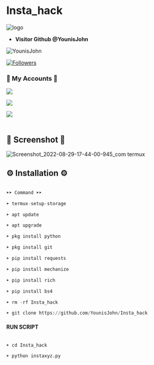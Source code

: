 # Insta_hack

![logo](https://i.postimg.cc/pXDWHY6D/Screenshot-20200930-062011-Chrome.jpg)

* **Visitor Github @YounisJohn**

![YounisJohn](https://komarev.com/ghpvc/?username=YounisJohn&color=blue)

<a href="https://github.com/YounisJohn/followers">

<img title="Followers" src="https://img.shields.io/github/followers/YounisJohn?label=Followers&color=red&style=flat-square"></a>

### 👤 My Accounts 👤

[![](https://img.shields.io/badge/Facebook-blue?logo=Facebook&logoColor=blue&labelColor=white)](https://www.facebook.com/hellin.786)

[![](https://img.shields.io/badge/Messenger-red?logo=Messenger&logoColor=red&labelColor=black)](https://m.me/hellin.786) <br>

[![](https://img.shields.io/badge/Whatsapp-CHAT-red?logo=Whatsapp&logoColor=Brightgreen&labelColor=white)](https://wa.me/923404708884?text=Hello+Younis+John) <br><br>

## 📸 Screenshot 📸

![Screenshot_2022-08-29-17-44-00-945_com termux](https://github.com/YounisJohn/Insta_hack/blob/main/Picsart_22-11-28_09-06-52-290.png)

## ⚙️ Installation ⚙️

```python

➤➤ Command ➤➤

➤ termux-setup-storage

➤ apt update

➤ apt upgrade

➤ pkg install python

➤ pkg install git

➤ pip install requests

➤ pip install mechanize

➤ pip install rich

➤ pip install bs4

➤ rm -rf Insta_hack

➤ git clone https://github.com/YounisJohn/Insta_hack

```

#### RUN SCRIPT

```python

➤ cd Insta_hack 

➤ python instaxyz.py

```

